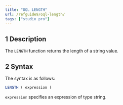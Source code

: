 ```yaml
---
title: "OQL LENGTH"
url: /refguide9/oql-length/
tags: ["studio pro"]
---
```


## 1 Description

The `LENGTH` function returns the length of a string value.

## 2 Syntax

The syntax is as follows:

```sql
LENGTH ( expression )
```

`expression` specifies an expression of type string.
